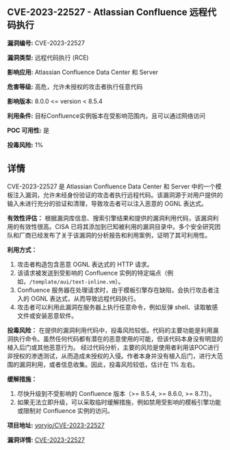 ## CVE-2023-22527 - Atlassian Confluence 远程代码执行

**漏洞编号:** CVE-2023-22527

**漏洞类型:** 远程代码执行 (RCE)

**影响应用:** Atlassian Confluence Data Center 和 Server

**危害等级:** 高危，允许未授权的攻击者执行任意代码

**影响版本:** 8.0.0 <= version < 8.5.4

**利用条件:** 目标Confluence实例版本在受影响范围内，且可以通过网络访问

**POC 可用性:** 是

**投毒风险:** 1%

## 详情

CVE-2023-22527 是 Atlassian Confluence Data Center 和 Server 中的一个模板注入漏洞，允许未经身份验证的攻击者执行远程代码。该漏洞源于对用户提供的输入未进行充分的验证和清理，导致攻击者可以注入恶意的 OGNL 表达式。 

**有效性评估：**
根据漏洞库信息、搜索引擎结果和提供的漏洞利用代码，该漏洞利用的有效性很高。CISA 已将其添加到已知被利用的漏洞目录中。多个安全研究团队和厂商已经发布了关于该漏洞的分析报告和利用案例，证明了其可利用性。

**利用方式：**
1.  攻击者构造包含恶意 OGNL 表达式的 HTTP 请求。
2.  该请求被发送到受影响的 Confluence 实例的特定端点（例如，`/template/aui/text-inline.vm`）。
3.  Confluence 服务器在处理请求时，由于模板引擎存在缺陷，会执行攻击者注入的 OGNL 表达式，从而导致远程代码执行。
4.  攻击者可以利用此漏洞在服务器上执行任意命令，例如反弹 shell、读取敏感文件或安装恶意软件。

**投毒风险：**
在提供的漏洞利用代码中，投毒风险较低。代码的主要功能是利用漏洞执行命令。虽然任何代码都有潜在的恶意使用的可能，但该代码本身没有明显的植入后门或其他恶意行为。
经过代码分析，主要的风险是使用者利用该POC进行非授权的渗透测试，从而造成未授权的入侵。作者本身并没有植入后门，进行大范围的漏洞利用，或者信息收集。因此，投毒风险较低，估计在 1% 左右。

**缓解措施：**
1.  尽快升级到不受影响的 Confluence 版本（>= 8.5.4, >= 8.6.0, >= 8.7.1）。
2.  如果无法立即升级，可以采取临时缓解措施，例如禁用受影响的模板引擎功能或限制对 Confluence 实例的访问。

**项目地址:** [yoryio/CVE-2023-22527](https://github.com/yoryio/CVE-2023-22527)

**漏洞详情:** [CVE-2023-22527](https://nvd.nist.gov/vuln/detail/CVE-2023-22527)